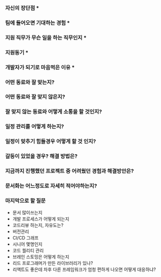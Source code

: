 ### 자신의 장단점 \*

### 팀에 들어오면 기대하는 경험 \*

### 지원 직무가 무슨 일을 하는 직무인지 \*

### 지원동기 \*

### 개발자가 되기로 마음먹은 이유 \*

### 어떤 동료와 잘 맞는지?

### 어떤 동료와 잘 맞지 않은지?

### 잘 맞지 않는 동료와 어떻게 소통을 할 것인지?

### 일정 관리를 어떻게 하는지?

### 일정이 맞추기 힘들경우 어떻게 할 것 인지?

### 갈등이 있었을 경우? 해결 방법은?

### 지금까지 진행했던 프로젝트 중 어려웠던 경험과 해결방안은?

### 문서화는 어느정도로 자세히 적어야하는지?

### 마지막으로 할 질문

- 문서 많이쓰는지
- 개발 프로세스가 어떻게 되는지
- 코드리뷰 하는지, 자유도는?
- 버전관리
- CI/CD 그래프
- 시니어 몇명인지
- 코드 퀄리티 관리
- 브레인 스토밍은 어떻게 하는지
- 리드 프로그래머가 만든 라이브러리가 있나?
- 리액트도 좋은데 차후 다른 프레임워크가 엄청 편하게 나오면 어떻게 대응하냐?
